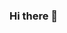 ### Hi there 👋

<!--
**BraceRec1000/BraceRec1000** is a ✨ _special_ ✨ repository because its `README.md` (this file) appears on your GitHub profile.

The code file is the .mlx. The .png files needed for the brace reccomendation output are included in the file MATLABMASTERS_DATA.zip. The MATLABMASTERS_SampleOutput.zip contains 3 screenshots of outputs from the code which displays the brace reccomendation graphic. 

Before running the code, unzip the MATLABMASTERS_DATA.zip file and ensure that the .png files are added to the MATLAB file path.

Run the code as a live script in MATLAB and read the questions on the right hand side of the screen. In the commant window prompts will appear for you to type a numeric answer corresponding to the instructions in the question. If a numeric value is entered in the command window that is not specified in the question, another prompt will appear asking you to enter one of the specified numeric choices.
 
For the first step, there is an option to either continue or view the citations. For the next step, the user is asked to select their activity level from 2 selections. The next step asks the user their severity of Osteoarthritis (from 3 selections), and the last step asks the user their preference for custom or off-the-shelf braces. When the questions are answered a graphic with the reccomeded brace is displayed. 


